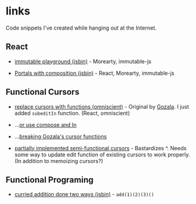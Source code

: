 # links

Code snippets I've created while hanging out at the Internet.

## React

- [immutable playground (jsbin)](http://jsbin.com/tahire/1/edit?js,console) - Morearty, immutable-js

- [Portals with composition (jsbin)](http://jsbin.com/gadotu/1/edit?js,output) - React, Morearty, immutable-js

## Functional Cursors

- [replace cursors with functions (omniscient)](http://goo.gl/FG6wxF) - Original by [Gozala](https://github.com/omniscientjs/omniscient/issues/89). I just added `subeditIn` function. (React, omniscient)

- ...[or use compose and In](http://goo.gl/melLC8)

- ...[breaking Gozala's cursor functions](http://goo.gl/7rqok2)

- [partially implemented semi-functional cursors](http://goo.gl/OsBMYy) - Bastardizes ^. Needs some way to update edit function of existing cursors to work properly. (In addition to memoizing cursors?)

## Functional Programing

- [curried addition done two ways (jsbin)](http://jsbin.com/dohafi/2/edit) - `add(1)(2)(3)()`
